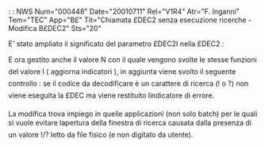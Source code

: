  :  : NWS Num="000448" Date="20010711" Rel="V1R4" Atr="F. Inganni" Tem="TEC" App="B£" Tit="Chiamata £DEC2 senza esecuzione ricerche - Modifica B£DEC2" Sts="20"

E' stato ampliato il significato del parametro £DEC2I nella £DEC2 : 

E ora gestito anche il valore N con il quale vengono svolte le stesse funzioni del valore I (
aggiorna indicatori ), in aggiunta viene svolto il seguente controllo  :  se il codice da decodificare è un carattere di ricerca (! o ?) non viene eseguita la £DEC ma viene restituito lindicatore di errore.

La modifica trova impiego in quelle applicazioni (non solo batch) per le quali si vuole evitare lapertura della finestra di ricerca causata dalla presenza di un valore  !/? letto da file fisico (e non digitato da utente).


